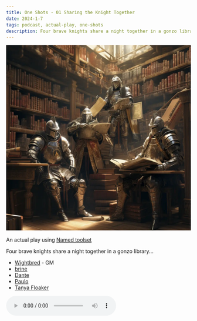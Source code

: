```yaml
---
title: One Shots - 01 Sharing the Knight Together
date: 2024-1-7
tags: podcast, actual-play, one-shots
description: Four brave knights share a night together in a gonzo library...
---
```


![thumb](assets/images/oneshots/knights.webp)

An actual play using [Named toolset](https://wightbred.itch.io/named)

Four brave knights share a night together in a gonzo library...

- [Wightbred](https://wightbred.itch.io/named) - GM
- [brine](https://brine.dev)
- [Dante](https://thedolentcity.substack.com)
- [Paulo](https://www.lulu.com/shop/paul-jennings-and-kitty-hiraeth/palaeolithic-voyages/paperback/product-kpmy8y.html)
- [Tanya Floaker](https://timeoftribes.itch.io/)

<audio controls src="https://archive.org/download/one-shots_202401/one_shots_01_sharing_the_knight_together.mp3"></audio>
